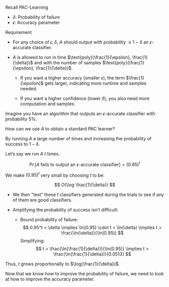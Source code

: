 Recall PAC-Learning

- $\delta$: Probability of failure
- $\epsilon$: Accuracy parameter

Requirement

- For any choice of $\epsilon, \delta$, $A$ should output with probability $\geq 1 - \delta$ an $\epsilon$-accurate classifier.
  
- $A$ is allowed to run in time $\text{poly}(\frac{1}{\epsilon}, \frac{1}{\delta})$ and with the number of samples $\text{poly}(\frac{1}{\epsilon}, \frac{1}{\delta})$.

  - If you want a higher accuracy (smaller $\epsilon$), the term $\frac{1}{\epsilon}$ gets larger, indicating more runtime and samples needed.

  - If you want a higher confidence (lower $\delta$), you also need more computation and samples.

Imagine you have an algorithm that outputs an $\epsilon$-accurate classifier with probability 5%.

How can we use $A$ to obtain a standard PAC learner?

By running $A$ a large number of times and increasing the probability of success to $1 - \delta$.

Let’s say we run $A$ $t$ times.

$$
\Pr[A \text{ fails to output an } \epsilon\text{-accurate classifier}] = (0.95)^t
$$

We make $(0.95)^t$ very small by choosing $t$ to be:

$$
O(\log \frac{1}{\delta})
$$

- We then "test" these $t$ classifiers generated during the trials to see if any of them are good classifiers.

- Amplifying the probability of success isn’t difficult:
  - Bound probability of failure:
    $$
    0.95^t < \delta \implies \ln(0.95) \cdot t < \ln(\delta) \implies t > \frac{\ln(\delta)}{\ln(0.95)}
    $$
    Simplifying:
    $$
    t > \frac{\ln(\frac{1}{\delta})}{\ln(0.95)} \implies t > \frac{\ln(\frac{1}{\delta})}{0.0513}
    $$

Thus, $t$ grows proportionally to $\log(\frac{1}{\delta})$.

Now that we know how to improve the probability of failure, we need to look at how to improve the accuracy parameter.
